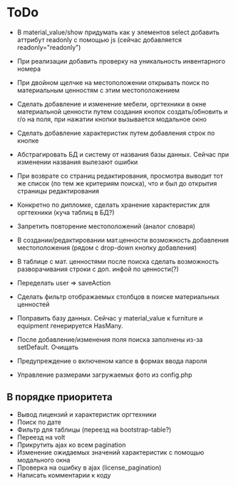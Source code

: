 # ToDo

* В material_value/show придумать как у элементов select добавить аттрибут readonly с помощью js (сейчас добавляется readonly="readonly")
* При реализации добавить проверку на уникальность инвентарного номера
* При двойном щелчке на местоположении открывать поиск по материальным ценностям с этим местоположением
* Сделать добавление и изменение мебели, оргтехники в окне материальной ценности путем создания кнопок создать/обновить и r/o на поля, при нажатии кнопки вызывается модальное окно
* Сделать добавление характеристик путем добавления строк по кнопке
* Абстрагировать БД и систему от названия базы данных. Сейчас при изменении названия вылезают ошибки
* При возврате со страниц редактирования, просмотра выводит тот же список (по тем же критериям поиска), что и был до открытия страницы редактирования

* Конкретно по дипломке, сделать хранение характеристик для оргтехники (куча таблиц в БД?)
* Запретить повторение местоположений (аналог словаря)
* В создании/редактировании мат.ценности возможность добавления местоположения (рядом с drop-down кнопку добавления)
* В таблице с мат. ценностями после поиска сделать возможность разворачивания строки с доп. инфой по ценности(?)

* Переделать user => saveAction
* Сделать фильтр отображаемых столбцов в поиске материальных ценностей
* Поправить базу данных. Сейчас у material_value к furniture и equipment генерируется HasMany.
* После добавление/изменения поля поиска заполнены из-за setDefault. Очищать
* Предупреждение о включеном капсе в формах ввода пароля

* Управление размерами загружаемых фото из config.php

## В порядке приоритета

* Вывод лицензий и характеристик оргтехники
* Поиск по дате
* Фильтр для таблицы (переезд на bootstrap-table?)
* Переезд на volt
* Прикрутить ajax ко всем pagination
* Изменение ожидаемых значений характеристик с помощью модального окна
* Проверка на ошибку в ajax (license_pagination)
* Написать комментарии к коду